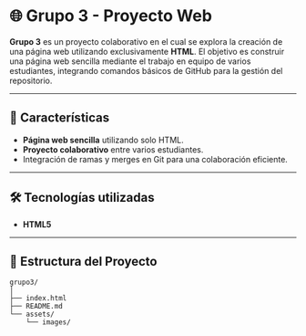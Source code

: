 # 🌐 Grupo 3 - Proyecto Web

**Grupo 3** es un proyecto colaborativo en el cual se explora la creación de una página web utilizando exclusivamente **HTML**. El objetivo es construir una página web sencilla mediante el trabajo en equipo de varios estudiantes, integrando comandos básicos de GitHub para la gestión del repositorio.

---

## 🚀 Características

- **Página web sencilla** utilizando solo HTML.
- **Proyecto colaborativo** entre varios estudiantes.
- Integración de ramas y merges en Git para una colaboración eficiente.

---

## 🛠️ Tecnologías utilizadas

- **HTML5**

---

## 📂 Estructura del Proyecto

```plaintext
grupo3/
│
├── index.html
├── README.md
└── assets/
    └── images/
